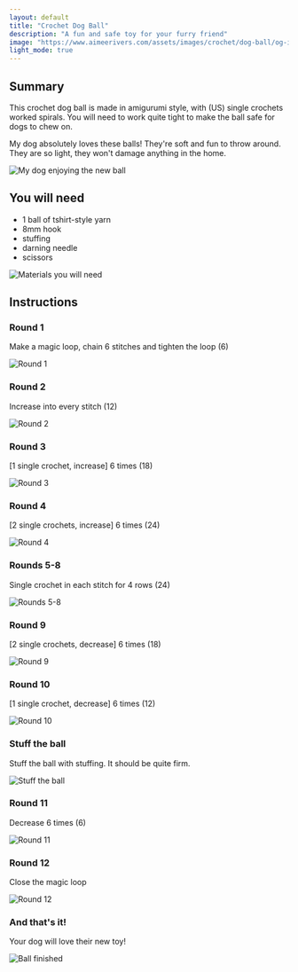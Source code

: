 ```yaml
---
layout: default
title: "Crochet Dog Ball"
description: "A fun and safe toy for your furry friend"
image: "https://www.aimeerivers.com/assets/images/crochet/dog-ball/og-image.jpg"
light_mode: true
---
```


## Summary

This crochet dog ball is made in amigurumi style, with (US) single crochets worked spirals. You will need to work quite tight to make the ball safe for dogs to chew on.

My dog absolutely loves these balls! They're soft and fun to throw around. They are so light, they won't damage anything in the home.

![My dog enjoying the new ball](/assets/images/crochet/dog-ball/my-dog-enjoying-the-new-ball.jpg)

## You will need

- 1 ball of tshirt-style yarn
- 8mm hook
- stuffing
- darning needle
- scissors

![Materials you will need](/assets/images/crochet/dog-ball/materials-you-will-need.jpg)

## Instructions

### Round 1

Make a magic loop, chain 6 stitches and tighten the loop (6)

![Round 1](/assets/images/crochet/dog-ball/round-1.jpg)

### Round 2

Increase into every stitch (12)

![Round 2](/assets/images/crochet/dog-ball/round-2.jpg)

### Round 3

[1 single crochet, increase] 6 times (18)

![Round 3](/assets/images/crochet/dog-ball/round-3.jpg)

### Round 4

[2 single crochets, increase] 6 times (24)

![Round 4](/assets/images/crochet/dog-ball/round-4.jpg)

### Rounds 5-8

Single crochet in each stitch for 4 rows (24)

![Rounds 5-8](/assets/images/crochet/dog-ball/rounds-5-8.jpg)

### Round 9

[2 single crochets, decrease] 6 times (18)

![Round 9](/assets/images/crochet/dog-ball/round-9.jpg)

### Round 10

[1 single crochet, decrease] 6 times (12)

![Round 10](/assets/images/crochet/dog-ball/round-10.jpg)

### Stuff the ball

Stuff the ball with stuffing. It should be quite firm.

![Stuff the ball](/assets/images/crochet/dog-ball/stuff-the-ball.jpg)

### Round 11

Decrease 6 times (6)

![Round 11](/assets/images/crochet/dog-ball/round-11.jpg)

### Round 12

Close the magic loop

![Round 12](/assets/images/crochet/dog-ball/round-12.jpg)


### And that's it!

Your dog will love their new toy!

![Ball finished](/assets/images/crochet/dog-ball/ball-finished.jpg)
